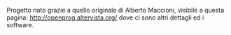 Progetto nato grazie a quello originale di Alberto Maccioni, visibile a questa pagina:
http://openprog.altervista.org/
dove ci sono altri dettagli ed i software.
